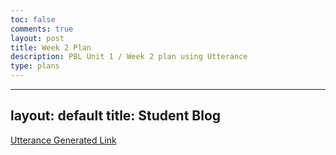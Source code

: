```yaml
---
toc: false
comments: true
layout: post
title: Week 2 Plan
description: PBL Unit 1 / Week 2 plan using Utterance
type: plans
---
```

---
layout: default
title: Student Blog
---

[Utterance Generated Link](https://github.com/nighthawkcoders/student/issues/15)